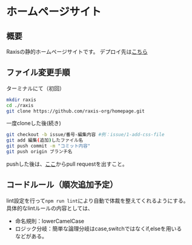 # ホームページサイト
## 概要
Raxisの静的ホームページサイトです。
デプロイ先は[こちら](デプロイ先URL)

## ファイル変更手順
ターミナルにて（初回）
```bash
mkdir raxis
cd ./raxis
git clone https://github.com/raxis-org/homepage.git
```
一度cloneした後(続き)
```bash
git checkout -b issue/番号-編集内容 #例：issue/1-add-css-file
git add 編集(追加)したファイル名
git push commit -m "コミット内容"
git push origin ブランチ名
```
pushした後は、[ここ](https://github.com/raxis-org/homepage)からpull requestを出すこと。

## コードルール（順次追加予定）
lint設定を行って`npm run lint`により自動で体裁を整えてくれるようにする。  
具体的なlintルールの内容としては、  
- 命名規則：lowerCamelCase
- ロジック分岐：簡単な論理分岐はcase,switchではなくif,elseを用いる  
などがある。


